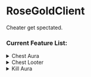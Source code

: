
# RoseGoldClient
Cheater get spectated.

### Current Feature List:

<details><summary>Chest Aura</summary>
  
- Automatically opens nearby chests
- Configurable range
- Chest ESP
</details>

<details><summary>Chest Looter</summary>

- Loot items from chests
- Configurable speed
</details>

<details><summary>Kill Aura</summary>

<details><summary>Entity ESP</summary>

- Highlight wynncraft entities
- 🌈 Colorful 🌈
- Nametag and distance
- Configurable range
</details>

<details><summary>Kill Aura</summary>
  
- Automatically attack nearby entities
- Configurable modes for each class
- Custom filter with /ka
- Toggle with keybind
</details>

<details><summary>No Rotate</summary>
  
- Prevent the server from setting your rotation
</details>

<details><summary>Phase</summary>
  
- Phase through walls
- Double sneak to descend one block
</details>

<details><summary>Spell Aura</summary>
  
- Automatically attack nearby entities
- Configurable modes for each class
- Custom filter with /sa
- Toggle with keybind
</details>

<details><summary>Spell Caster</summary>
  
- Set a keybind to cast spells automagically
</details>

<details><summary>Velocity</summary>
  
- Change player velocity multiplier
- Configurable with /velocity or in the GUI
</details>

<details><summary>Wynncraft Chest ESP</summary>
  
- Highlight common wynncraft chests used in loot runs
</details>

### Quality of Life Features:

<details><summary>Block Ban Packet</summary>
  
- Automatically block ban packets (working 100%)
</details>

<details><summary>Silent Mode</summary>
  
- Silence all chat messages sent by RGC
- Disable all ESPs
</details>

<details><summary>Anonymize (kys module)</summary>
  
- Remove all text on screen
  - Optional: Randomize text on screen instead of removing it (can be reversed using a vigenere cipher cracker, not 100% safe)
- Set all skins to steve
</details>

### Commands:
#### - /rosegoldclient
- Opens the Config menu
- Aliases: /rgc

#### - /killaura
- Manages the Kill Aura custom filter
- Aliases: /ka
- Arguments: 
  - none: Displays current active filters
  - add {names}: Adds a new word (or multiple) to the filter
  - remove {names}: Removed a word (or multiple) from the filter
  - clear: Clears the filter

#### - /spellaura
- Manages the Spell Aura custom filter
- Aliases: /sa
- Arguments: 
  - none: Displays current active filters
  - add {names}: Adds a new word (or multiple) to the filter
  - remove {names}: Removed a word (or multiple) from the filter
  - clear: Clears the filter

#### - /removechest
- Remove a chest from the wynncraft chest list
- Arguments: 
  - none: Removes closest chest to player
  - coordinates to remove a particular chest

#### - /addchest
- Add a chest to the wynncraft chest list
- Arguments: 
  - none: Add closest chest to player
  - coordinates to add a particular chest

#### - /savechests
- Generate a new .json file containing the new chest list
- Arguments: 
  - none

#### - /selfban
- To test the block ban packet module
- Arguments: 
  - none

#### - /velocity
- Set player velocity multiplier
- Aliases: /velo
- Arguments:
	- x, y, z
